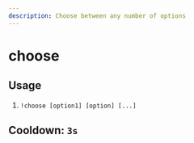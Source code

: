 ```yaml
---
description: Choose between any number of options
---
```


# choose

## Usage

1. `!choose [option1] [option] [...]`

## Cooldown: `3s`

